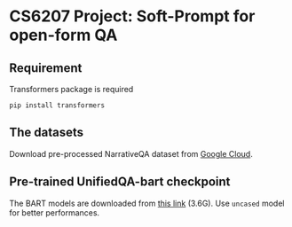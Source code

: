 # CS6207 Project: Soft-Prompt for open-form QA

## Requirement
Transformers package is required
```angular2html
pip install transformers
```
## The datasets
Download pre-processed NarrativeQA dataset from [Google Cloud](https://console.cloud.google.com/storage/browser/unifiedqa/data/narrativeqa?pageState=(%22StorageObjectListTable%22:(%22f%22:%22%255B%255D%22))&prefix=&forceOnObjectsSortingFiltering=false).

## Pre-trained UnifiedQA-bart checkpoint
The BART models are downloaded from [this link](https://nlp.cs.washington.edu/ambigqa/models/unifiedQA/unifiedQA-bart.zip) (3.6G). Use `uncased` model for better performances.


